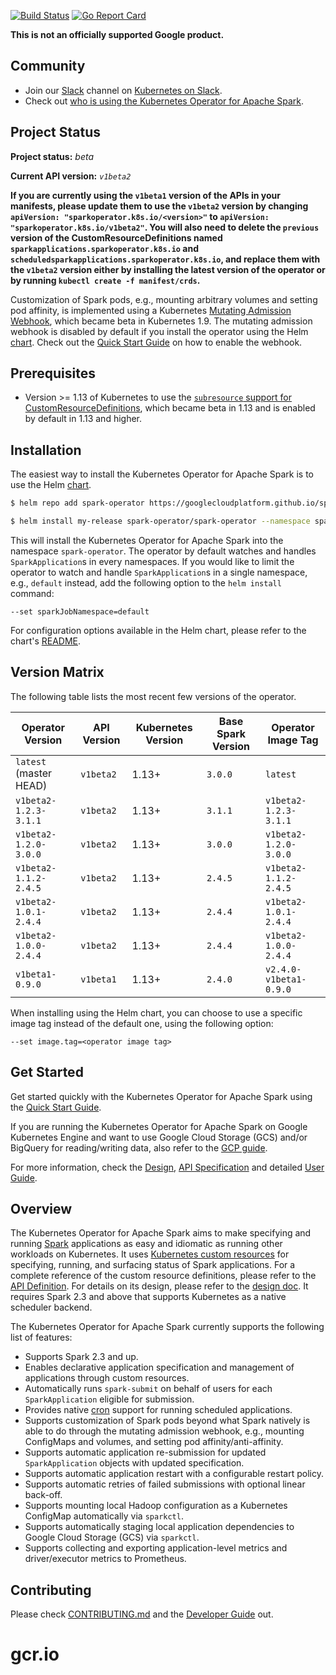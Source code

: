 [![Build Status](https://travis-ci.org/GoogleCloudPlatform/spark-on-k8s-operator.svg?branch=master)](https://travis-ci.org/GoogleCloudPlatform/spark-on-k8s-operator.svg?branch=master)
[![Go Report Card](https://goreportcard.com/badge/github.com/GoogleCloudPlatform/spark-on-k8s-operator)](https://goreportcard.com/report/github.com/GoogleCloudPlatform/spark-on-k8s-operator)

**This is not an officially supported Google product.**

## Community

* Join our [Slack](https://kubernetes.slack.com/messages/CALBDHMTL) channel on [Kubernetes on Slack](https://slack.k8s.io/).
* Check out [who is using the Kubernetes Operator for Apache Spark](docs/who-is-using.md).

## Project Status

**Project status:** *beta*

**Current API version:** *`v1beta2`*

**If you are currently using the `v1beta1` version of the APIs in your manifests, please update them to use the `v1beta2` version by changing `apiVersion: "sparkoperator.k8s.io/<version>"` to `apiVersion: "sparkoperator.k8s.io/v1beta2"`. You will also need to delete the `previous` version of the CustomResourceDefinitions named `sparkapplications.sparkoperator.k8s.io` and `scheduledsparkapplications.sparkoperator.k8s.io`, and replace them with the `v1beta2` version either by installing the latest version of the operator or by running `kubectl create -f manifest/crds`.**

Customization of Spark pods, e.g., mounting arbitrary volumes and setting pod affinity, is implemented using a Kubernetes [Mutating Admission Webhook](https://kubernetes.io/docs/reference/access-authn-authz/extensible-admission-controllers/), which became beta in Kubernetes 1.9. The mutating admission webhook is disabled by default if you install the operator using the Helm [chart](charts/spark-operator-chart). Check out the [Quick Start Guide](docs/quick-start-guide.md#using-the-mutating-admission-webhook) on how to enable the webhook.

## Prerequisites

* Version >= 1.13 of Kubernetes to use the [`subresource` support for CustomResourceDefinitions](https://kubernetes.io/docs/tasks/access-kubernetes-api/custom-resources/custom-resource-definitions/#subresources), which became beta in 1.13 and is enabled by default in 1.13 and higher.

## Installation

The easiest way to install the Kubernetes Operator for Apache Spark is to use the Helm [chart](charts/spark-operator-chart/).

```bash
$ helm repo add spark-operator https://googlecloudplatform.github.io/spark-on-k8s-operator

$ helm install my-release spark-operator/spark-operator --namespace spark-operator --create-namespace
```

This will install the Kubernetes Operator for Apache Spark into the namespace `spark-operator`. The operator by default watches and handles `SparkApplication`s in every namespaces. If you would like to limit the operator to watch and handle `SparkApplication`s in a single namespace, e.g., `default` instead, add the following option to the `helm install` command:

```
--set sparkJobNamespace=default
```

For configuration options available in the Helm chart, please refer to the chart's [README](charts/spark-operator-chart/README.md).

## Version Matrix

The following table lists the most recent few versions of the operator.

| Operator Version | API Version | Kubernetes Version | Base Spark Version | Operator Image Tag |
| ------------- | ------------- | ------------- | ------------- | ------------- |
| `latest` (master HEAD) | `v1beta2` | 1.13+ | `3.0.0` | `latest` |
| `v1beta2-1.2.3-3.1.1` | `v1beta2` | 1.13+ | `3.1.1` | `v1beta2-1.2.3-3.1.1` |
| `v1beta2-1.2.0-3.0.0` | `v1beta2` | 1.13+ | `3.0.0` | `v1beta2-1.2.0-3.0.0` |
| `v1beta2-1.1.2-2.4.5` | `v1beta2` | 1.13+ | `2.4.5` | `v1beta2-1.1.2-2.4.5` |
| `v1beta2-1.0.1-2.4.4` | `v1beta2` | 1.13+ | `2.4.4` | `v1beta2-1.0.1-2.4.4` |
| `v1beta2-1.0.0-2.4.4` | `v1beta2` | 1.13+ | `2.4.4` | `v1beta2-1.0.0-2.4.4` |
| `v1beta1-0.9.0` | `v1beta1` | 1.13+ | `2.4.0` | `v2.4.0-v1beta1-0.9.0` |

When installing using the Helm chart, you can choose to use a specific image tag instead of the default one, using the following option:

```
--set image.tag=<operator image tag>
```

## Get Started

Get started quickly with the Kubernetes Operator for Apache Spark using the [Quick Start Guide](docs/quick-start-guide.md).

If you are running the Kubernetes Operator for Apache Spark on Google Kubernetes Engine and want to use Google Cloud Storage (GCS) and/or BigQuery for reading/writing data, also refer to the [GCP guide](docs/gcp.md).

For more information, check the [Design](docs/design.md), [API Specification](docs/api-docs.md) and detailed [User Guide](docs/user-guide.md).

## Overview

The Kubernetes Operator for Apache Spark aims to make specifying and running [Spark](https://github.com/apache/spark) applications as easy and idiomatic as running other workloads on Kubernetes. It uses
[Kubernetes custom resources](https://kubernetes.io/docs/concepts/extend-kubernetes/api-extension/custom-resources/)
for specifying, running, and surfacing status of Spark applications. For a complete reference of the custom resource definitions, please refer to the [API Definition](docs/api-docs.md). For details on its design, please refer to the [design doc](docs/design.md). It requires Spark 2.3 and above that supports Kubernetes as a native scheduler backend.

The Kubernetes Operator for Apache Spark currently supports the following list of features:

* Supports Spark 2.3 and up.
* Enables declarative application specification and management of applications through custom resources.
* Automatically runs `spark-submit` on behalf of users for each `SparkApplication` eligible for submission.
* Provides native [cron](https://en.wikipedia.org/wiki/Cron) support for running scheduled applications.
* Supports customization of Spark pods beyond what Spark natively is able to do through the mutating admission webhook, e.g., mounting ConfigMaps and volumes, and setting pod affinity/anti-affinity.
* Supports automatic application re-submission for updated `SparkApplication` objects with updated specification.
* Supports automatic application restart with a configurable restart policy.
* Supports automatic retries of failed submissions with optional linear back-off.
* Supports mounting local Hadoop configuration as a Kubernetes ConfigMap automatically via `sparkctl`.
* Supports automatically staging local application dependencies to Google Cloud Storage (GCS) via `sparkctl`.
* Supports collecting and exporting application-level metrics and driver/executor metrics to Prometheus.

## Contributing

Please check [CONTRIBUTING.md](CONTRIBUTING.md) and the [Developer Guide](docs/developer-guide.md) out.
# gcr.io

